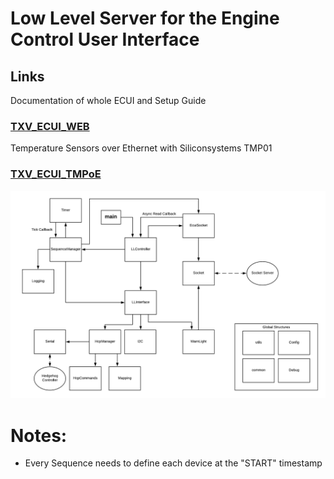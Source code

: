 # Low Level Server for the Engine Control User Interface

## Links

Documentation of whole ECUI and Setup Guide

### [TXV_ECUI_WEB](https://github.com/SpaceTeam/TXV_ECUI_WEB/tree/dev)

Temperature Sensors over Ethernet with Siliconsystems TMP01

### [TXV_ECUI_TMPoE](https://github.com/SpaceTeam/TXV_ECUI_TMPoE/tree/master)

![LLServer Diagram](llserver.png)

# Notes:

- Every Sequence needs to define each device at the "START" timestamp
